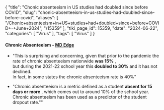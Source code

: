{
    "title": "Chonic absenteeism in US studies had doubled since before COVID",
    "slug": "chonic-absenteeism-in-us-studies-had-doubled-since-before-covid",
    "aliases": [
        "/Chonic+absenteeism+in+US+studies+had+doubled+since+before+COVID+-+June+2024",
        "/15359"
    ],
    "tiki_page_id": 15359,
    "date": "2024-06-22",
    "categories": [
        "Virus"
    ],
    "tags": [
        "Virus"
    ]
}


#### Chronic Absenteeism - [MD Edge](https://www.mdedge.com/pediatrics/article/269636/pediatrics/chronic-absenteeism?ecd=WNL_EVE_240622_mdedge)

* "This is surprising and concerning, given that prior to the pandemic the rate of chronic absenteeism nationwide  **was 15%** ,   
but during the 2021-22 school year this  **doubled to 30%**  and it has not declined.  
 In fact, in some states the chronic absenteeism rate is 40%"

* "Chronic absenteeism is a metric defined as a student **absent for 15 days or more** , which comes out to around 10% of the school year.   
Chronic absenteeism has been used as a predictor of the student dropout rate.""
